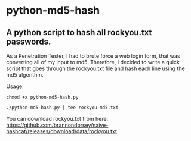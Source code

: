 # python-md5-hash

## A python script to hash all rockyou.txt passwords.

As a Penetration Tester, I had to brute force a web login form, that was converting all of my input to md5. Therefore, I decided to write a quick script that goes through the rockyou.txt file and hash each line using the md5 algorithm.

Usage:

`chmod +x python-md5-hash.py`

`./python-md5-hash.py | tee rockyou-md5.txt`

You can download rockyou.txt from here: https://github.com/brannondorsey/naive-hashcat/releases/download/data/rockyou.txt
